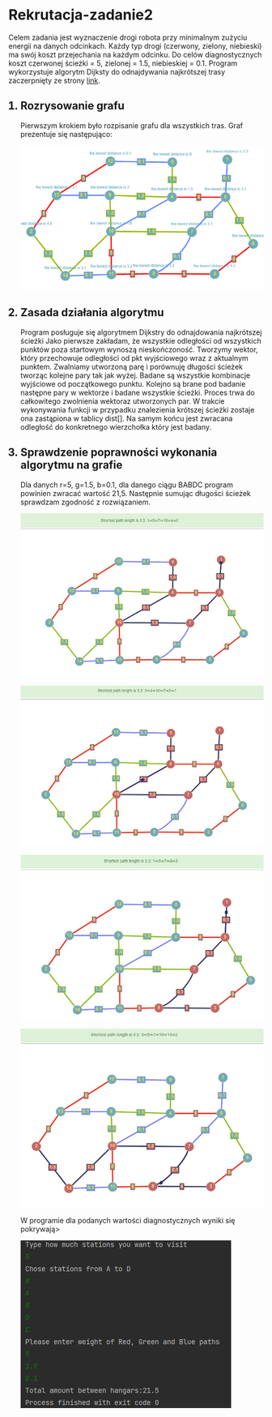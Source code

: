 # Rekrutacja-zadanie2
<p>Celem zadania jest wyznaczenie drogi robota przy minimalnym zużyciu energii na danych odcinkach. Każdy typ drogi (czerwony, zielony, niebieski) ma swój koszt przejechania na każdym odcinku. Do celów diagnostycznych koszt czerwonej ścieżki = 5, zielonej = 1.5, niebieskiej = 0.1. Program wykorzystuje algorytm Dijksty do odnajdywania najkrótszej trasy zaczerpnięty ze strony <a href="https://algotree.org/algorithms/single_source_shortest_path/dijkstras_shortest_path_c++/">link</a>.</p>
<ol>
   <h2><li>Rozrysowanie grafu</h2>
  <p>Pierwszym krokiem było rozpisanie grafu dla wszystkich tras. Graf prezentuje się następująco:</p>
   <p><img src=graph.png/></p></li>
   <h2><li>Zasada działania algorytmu</h2>
      <p>Program posługuje się algorytmem Dijkstry do odnajdowania najkrótszej ścieżki
         Jako pierwsze zakładam, że wszystkie odległości od wszystkich punktów poza startowym wynoszą nieskończoność.
         Tworzymy wektor, który przechowuje odległości od pkt wyjściowego wraz z aktualnym punktem.
         Zwalniamy utworzoną parę i porównuję długości ścieżek tworząc kolejne pary tak jak wyżej. Badane są wszystkie kombinacje wyjściowe od początkowego punktu.
         Kolejno są brane pod badanie następne pary w wektorze i badane wszystkie ścieżki.
         Proces trwa do całkowitego zwolnienia wektoraz utworzonych par.
         W trakcie wykonywania funkcji w przypadku znalezienia krótszej ścieżki zostaje ona zastąpiona w tablicy dist[].
         Na samym końcu jest zwracana odległość do konkretnego wierzchołka który jest badany.</p></li>
    <h2><li>Sprawdzenie poprawności wykonania algorytmu na grafie</h2>
      <p>Dla danych r=5, g=1.5, b=0.1, dla danego ciągu BABDC program powinien zwracać wartość 21,5. Następnie sumując długości ścieżek sprawdzam zgodność z rozwiązaniem.</p>
   <p><img src="spr1.jpg/"></p>
   <p><img src="spr2.jpg/"></p>
   <p><img src="spr3.jpg/"></p>
   <p><img src="spr4.jpg/"></p></li>
   <p>W programie dla podanych wartości diagnostycznych wyniki się pokrywają></p>
   <p><img src="fin.png"/></p>
</ol>
   
   
